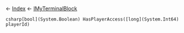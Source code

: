 ← [Index](Api-Index) ← [IMyTerminalBlock](Sandbox.ModAPI.Ingame.IMyTerminalBlock)

```csharp[bool](System.Boolean) HasPlayerAccess([long](System.Int64) playerId)```